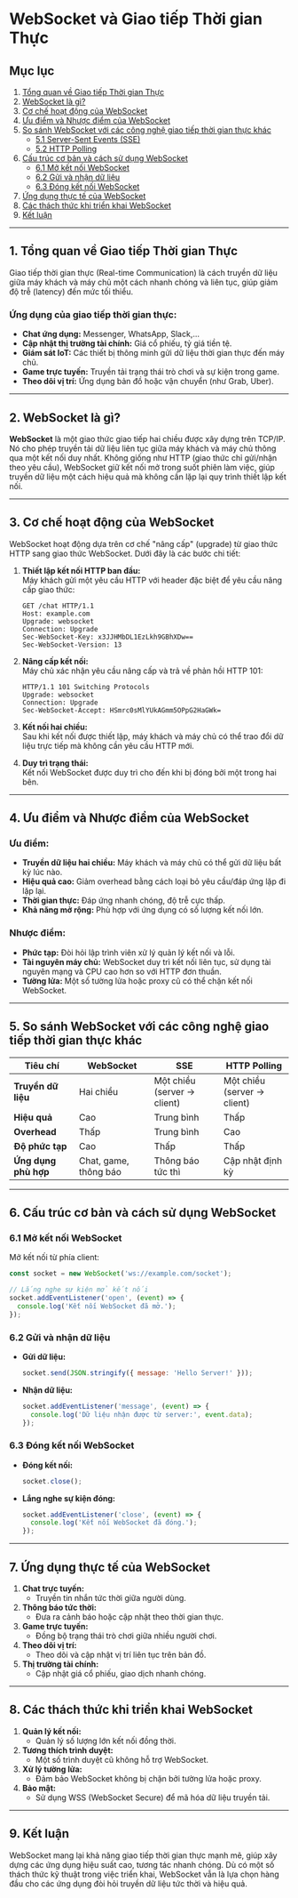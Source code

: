 # WebSocket và Giao tiếp Thời gian Thực  

## Mục lục  

1. [Tổng quan về Giao tiếp Thời gian Thực](#1-tổng-quan-về-giao-tiếp-thời-gian-thực)  
2. [WebSocket là gì?](#2-websocket-là-gì)  
3. [Cơ chế hoạt động của WebSocket](#3-cơ-chế-hoạt-động-của-websocket)  
4. [Ưu điểm và Nhược điểm của WebSocket](#4-ưu-điểm-và-nhược-điểm-của-websocket)  
5. [So sánh WebSocket với các công nghệ giao tiếp thời gian thực khác](#5-so-sánh-websocket-với-các-công-nghệ-giao-tiếp-thời-gian-thực-khác)  
   - [5.1 Server-Sent Events (SSE)](#51-server-sent-events-sse)  
   - [5.2 HTTP Polling](#52-http-polling)  
6. [Cấu trúc cơ bản và cách sử dụng WebSocket](#6-cấu-trúc-cơ-bản-và-cách-sử-dụng-websocket)  
   - [6.1 Mở kết nối WebSocket](#61-mở-kết-nối-websocket)  
   - [6.2 Gửi và nhận dữ liệu](#62-gửi-và-nhận-dữ-liệu)  
   - [6.3 Đóng kết nối WebSocket](#63-đóng-kết-nối-websocket)  
7. [Ứng dụng thực tế của WebSocket](#7-ứng-dụng-thực-tế-của-websocket)  
8. [Các thách thức khi triển khai WebSocket](#8-các-thách-thức-khi-triển-khai-websocket)  
9. [Kết luận](#9-kết-luận)  

---

## 1. Tổng quan về Giao tiếp Thời gian Thực  

Giao tiếp thời gian thực (Real-time Communication) là cách truyền dữ liệu giữa máy khách và máy chủ một cách nhanh chóng và liên tục, giúp giảm độ trễ (latency) đến mức tối thiểu.  

### **Ứng dụng của giao tiếp thời gian thực:**  
- **Chat ứng dụng:** Messenger, WhatsApp, Slack,...  
- **Cập nhật thị trường tài chính:** Giá cổ phiếu, tỷ giá tiền tệ.  
- **Giám sát IoT:** Các thiết bị thông minh gửi dữ liệu thời gian thực đến máy chủ.  
- **Game trực tuyến:** Truyền tải trạng thái trò chơi và sự kiện trong game.  
- **Theo dõi vị trí:** Ứng dụng bản đồ hoặc vận chuyển (như Grab, Uber).  

---

## 2. WebSocket là gì?  

**WebSocket** là một giao thức giao tiếp hai chiều được xây dựng trên TCP/IP. Nó cho phép truyền tải dữ liệu liên tục giữa máy khách và máy chủ thông qua một kết nối duy nhất. Không giống như HTTP (giao thức chỉ gửi/nhận theo yêu cầu), WebSocket giữ kết nối mở trong suốt phiên làm việc, giúp truyền dữ liệu một cách hiệu quả mà không cần lặp lại quy trình thiết lập kết nối.  

---

## 3. Cơ chế hoạt động của WebSocket  

WebSocket hoạt động dựa trên cơ chế "nâng cấp" (upgrade) từ giao thức HTTP sang giao thức WebSocket. Dưới đây là các bước chi tiết:  

1. **Thiết lập kết nối HTTP ban đầu:**  
   Máy khách gửi một yêu cầu HTTP với header đặc biệt để yêu cầu nâng cấp giao thức:  
   ```http
   GET /chat HTTP/1.1
   Host: example.com
   Upgrade: websocket
   Connection: Upgrade
   Sec-WebSocket-Key: x3JJHMbDL1EzLkh9GBhXDw==
   Sec-WebSocket-Version: 13
   ```

2. **Nâng cấp kết nối:**  
   Máy chủ xác nhận yêu cầu nâng cấp và trả về phản hồi HTTP 101:  
   ```http
   HTTP/1.1 101 Switching Protocols
   Upgrade: websocket
   Connection: Upgrade
   Sec-WebSocket-Accept: HSmrc0sMlYUkAGmm5OPpG2HaGWk=
   ```

3. **Kết nối hai chiều:**  
   Sau khi kết nối được thiết lập, máy khách và máy chủ có thể trao đổi dữ liệu trực tiếp mà không cần yêu cầu HTTP mới.  

4. **Duy trì trạng thái:**  
   Kết nối WebSocket được duy trì cho đến khi bị đóng bởi một trong hai bên.  

---

## 4. Ưu điểm và Nhược điểm của WebSocket  

### **Ưu điểm:**  
- **Truyền dữ liệu hai chiều:** Máy khách và máy chủ có thể gửi dữ liệu bất kỳ lúc nào.  
- **Hiệu quả cao:** Giảm overhead bằng cách loại bỏ yêu cầu/đáp ứng lặp đi lặp lại.  
- **Thời gian thực:** Đáp ứng nhanh chóng, độ trễ cực thấp.  
- **Khả năng mở rộng:** Phù hợp với ứng dụng có số lượng kết nối lớn.  

### **Nhược điểm:**  
- **Phức tạp:** Đòi hỏi lập trình viên xử lý quản lý kết nối và lỗi.  
- **Tài nguyên máy chủ:** WebSocket duy trì kết nối liên tục, sử dụng tài nguyên mạng và CPU cao hơn so với HTTP đơn thuần.  
- **Tường lửa:** Một số tường lửa hoặc proxy cũ có thể chặn kết nối WebSocket.  

---

## 5. So sánh WebSocket với các công nghệ giao tiếp thời gian thực khác  

| **Tiêu chí**       | **WebSocket**             | **SSE**                | **HTTP Polling**       |  
|--------------------|--------------------------|------------------------|------------------------|  
| **Truyền dữ liệu**  | Hai chiều                | Một chiều (server → client) | Một chiều (server → client) |  
| **Hiệu quả**       | Cao                      | Trung bình             | Thấp                   |  
| **Overhead**       | Thấp                     | Trung bình             | Cao                    |  
| **Độ phức tạp**     | Cao                      | Thấp                   | Thấp                   |  
| **Ứng dụng phù hợp**| Chat, game, thông báo    | Thông báo tức thì      | Cập nhật định kỳ       |  

---

## 6. Cấu trúc cơ bản và cách sử dụng WebSocket  

### 6.1 Mở kết nối WebSocket  
Mở kết nối từ phía client:  
```javascript
const socket = new WebSocket('ws://example.com/socket');

// Lắng nghe sự kiện mở kết nối
socket.addEventListener('open', (event) => {
  console.log('Kết nối WebSocket đã mở.');
});
```

### 6.2 Gửi và nhận dữ liệu  
- **Gửi dữ liệu:**  
  ```javascript
  socket.send(JSON.stringify({ message: 'Hello Server!' }));
  ```

- **Nhận dữ liệu:**  
  ```javascript
  socket.addEventListener('message', (event) => {
    console.log('Dữ liệu nhận được từ server:', event.data);
  });
  ```

### 6.3 Đóng kết nối WebSocket  
- **Đóng kết nối:**  
  ```javascript
  socket.close();
  ```

- **Lắng nghe sự kiện đóng:**  
  ```javascript
  socket.addEventListener('close', (event) => {
    console.log('Kết nối WebSocket đã đóng.');
  });
  ```

---

## 7. Ứng dụng thực tế của WebSocket  

1. **Chat trực tuyến:**  
   - Truyền tin nhắn tức thời giữa người dùng.  
2. **Thông báo tức thời:**  
   - Đưa ra cảnh báo hoặc cập nhật theo thời gian thực.  
3. **Game trực tuyến:**  
   - Đồng bộ trạng thái trò chơi giữa nhiều người chơi.  
4. **Theo dõi vị trí:**  
   - Theo dõi và cập nhật vị trí liên tục trên bản đồ.  
5. **Thị trường tài chính:**  
   - Cập nhật giá cổ phiếu, giao dịch nhanh chóng.  

---

## 8. Các thách thức khi triển khai WebSocket  

1. **Quản lý kết nối:**  
   - Quản lý số lượng lớn kết nối đồng thời.  
2. **Tương thích trình duyệt:**  
   - Một số trình duyệt cũ không hỗ trợ WebSocket.  
3. **Xử lý tường lửa:**  
   - Đảm bảo WebSocket không bị chặn bởi tường lửa hoặc proxy.  
4. **Bảo mật:**  
   - Sử dụng WSS (WebSocket Secure) để mã hóa dữ liệu truyền tải.  

---

## 9. Kết luận  

WebSocket mang lại khả năng giao tiếp thời gian thực mạnh mẽ, giúp xây dựng các ứng dụng hiệu suất cao, tương tác nhanh chóng. Dù có một số thách thức kỹ thuật trong việc triển khai, WebSocket vẫn là lựa chọn hàng đầu cho các ứng dụng đòi hỏi truyền dữ liệu tức thời và hiệu quả.